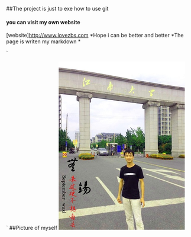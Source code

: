##The project is just to exe how to use git
#### you can visit my own website
[website]http://www.lovezbs.com
*Hope i can be better and better
*The page is writen my markdown *
>
`
<?php
   $str="I am a colleage students in XianYang , i am study php , i hope 
   	i can be better and better !
   ";
   $date=date("Y-m-d H-i");
   echo "What i want say to you :".$str.$date;

?>
`
##Picture of myself 
![Taken on JiangNan university](./me.jpg)

